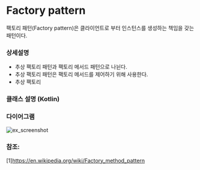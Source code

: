 # Factory pattern
팩토리 패턴(Factory pattern)은 클라이언트로 부터 인스턴스를 생성하는 책임을 갖는 패턴이다.

### 상세설명
 - 추상 팩토리 패턴과 팩토리 메서드 패턴으로 나뉜다.
 - 추상 팩토리 패턴은 팩토리 메서드를 제어하기 위해 사용한다.
 - 추상 팩토리 
   
### 클래스 설명 (Kotlin)
 
### 다이어그램
![ex_screenshot](../../res/factorypattern.jpeg)

### 참조:
[1]https://en.wikipedia.org/wiki/Factory_method_pattern